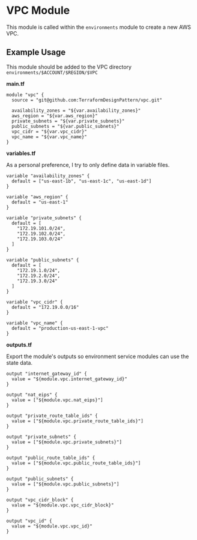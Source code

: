 # VPC Module

This module is called within the `environments` module to create a new AWS VPC. 

## Example Usage

This module should be added to the VPC directory `environments/$ACCOUNT/$REGION/$VPC`

__main.tf__

```
module "vpc" {
  source = "git@github.com:TerraformDesignPattern/vpc.git"

  availability_zones = "${var.availability_zones}"
  aws_region = "${var.aws_region}"
  private_subnets = "${var.private_subnets}"
  public_subnets = "${var.public_subnets}"
  vpc_cidr = "${var.vpc_cidr}"
  vpc_name = "${var.vpc_name}"
}
```

__variables.tf__

As a personal preference, I try to only define data in variable files. 

```
variable "availability_zones" {
  default = ["us-east-1b", "us-east-1c", "us-east-1d"]
}

variable "aws_region" {
  default = "us-east-1"
}

variable "private_subnets" {
  default = [
    "172.19.101.0/24",
    "172.19.102.0/24",
    "172.19.103.0/24"
  ]
}

variable "public_subnets" {
  default = [
    "172.19.1.0/24",
    "172.19.2.0/24",
    "172.19.3.0/24"
  ]
}

variable "vpc_cidr" {
  default = "172.19.0.0/16"
}

variable "vpc_name" {
  default = "production-us-east-1-vpc"
}
```

__outputs.tf__

Export the module's outputs so environment service modules can use the state data.

```
output "internet_gateway_id" {
  value = "${module.vpc.internet_gateway_id}"
}

output "nat_eips" {
  value = ["${module.vpc.nat_eips}"]
}

output "private_route_table_ids" {
  value = ["${module.vpc.private_route_table_ids}"]
}

output "private_subnets" {
  value = ["${module.vpc.private_subnets}"]
}

output "public_route_table_ids" {
  value = ["${module.vpc.public_route_table_ids}"]
}

output "public_subnets" {
  value = ["${module.vpc.public_subnets}"]
}

output "vpc_cidr_block" {
  value = "${module.vpc.vpc_cidr_block}"
}

output "vpc_id" {
  value = "${module.vpc.vpc_id}"
}
```
